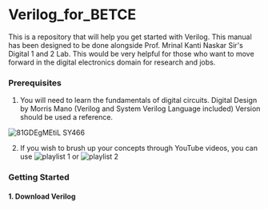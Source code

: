 # Verilog_for_BETCE
This is a repository that will help you get started with Verilog. This manual has been designed to be done alongside Prof. Mrinal Kanti Naskar Sir's Digital 1 and 2 Lab. 
This would be very helpful for those who want to move forward in the digital electronics domain for research and jobs. 



### Prerequisites
1. You will need to learn the fundamentals of digital circuits. Digital Design by Morris Mano (Verilog and System Verilog Language included) Version should be used a reference.

![81GDEgMEtiL _SY466_](https://github.com/aryapandit200408/Verilog_for_BETCE/assets/115896451/02e282d8-6ce6-4cc2-9aab-821ac41cfd95)

2. If you wish to brush up your concepts through YouTube videos, you can use ![playlist 1]() or ![playlist 2]()


### Getting Started 
#### 1. Download Verilog
